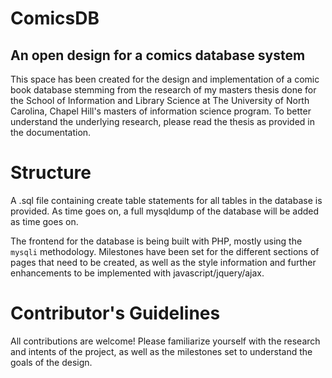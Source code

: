 ComicsDB
========

<h2>An open design for a comics database system</h2>

This space has been created for the design and implementation of a comic book database stemming from the research of my masters thesis done for the School of Information and Library Science at The University of North Carolina, Chapel Hill's masters of information science program. To better understand the underlying research, please read the thesis as provided in the documentation.

Structure
=========

A .sql file containing create table statements for all tables in the database is provided. As time goes on, a full mysqldump of the database will be added as time goes on.

The frontend for the database is being built with PHP, mostly using the `mysqli` methodology. Milestones have been set for the different sections of pages that need to be created, as well as the style information and further enhancements to be implemented with javascript/jquery/ajax.

Contributor's Guidelines
========================

All contributions are welcome! Please familiarize yourself with the research and intents of the project, as well as the milestones set to understand the goals of the design.
